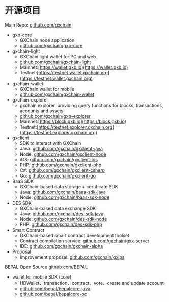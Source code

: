 # 开源项目

Main Repo: [github.com/gxchain](https://github.com/gxchain)

- gxb-core
    - GXChain node application
    - [github.com/gxchain/gxb-core](https://github.com/gxchain/gxb-core)
- gxchain-light
    - GXChain light wallet for PC and web
    - [github.com/gxchain/gxchain-light](https://github.com/gxchain/gxchain-light)
    - Mainnet:[https://wallet.gxb.io](https://wallet.gxb.io)
    - Testnet:[https://testnet.wallet.gxchain.org](https://testnet.wallet.gxchain.org)
- gxchain-wallet
    - GXChain wallet for mobile
    - [github.com/gxchain/gxchain-wallet](https://github.com/gxchain/gxchain-wallet)
- gxchain-explorer
    - gxchain explorer, providing query functions for blocks, transactions, accounts and assets
    - [github.com/gxchain/gxb-explorer](https://github.com/gxchain/gxb-explorer)
    - Mainnet:[https://block.gxb.io](https://block.gxb.io)
    - Testnet:[https://testnet.explorer.gxchain.org](https://testnet.explorer.gxchain.org)
- gxclient
    - SDK to interact with GXChain
    - Java: [github.com/gxchain/gxclient-java](https://github.com/gxchain/gxclient-java)
    - Node: [github.com/gxchain/gxclient-node](https://github.com/gxchain/gxclient-node)
    - iOS: [github.com/gxchain/gxclient-ios](https://github.com/gxchain/gxclient-ios)
    - PHP: [github.com/gxchain/gxclient-php](https://github.com/gxchain/gxclient-php)
    - C#: [github.com/gxchain/gxclient-csharp](https://github.com/gxchain/gxclient-csharp)
    - Go: [github.com/gxchain/gxclient-go](https://github.com/gxchain/gxclient-go)
- BaaS SDK
    - GXChain-based data storage + certificate SDK
    - Java: [github.com/gxchain/baas-sdk-java](https://github.com/gxchain/baas-sdk-java)
    - Node: [github.com/gxchain/baas-sdk-node](https:///github.com/gxchain/baas-sdk-node)
- DES SDK
    - GXChain-based data exchange SDK
    - Java: [github.com/gxchain/des-sdk-java](https://github.com/gxchain/des-sdk-java)
    - Node: [github.com/gxchain/des-sdk-node](https://github.com/gxchain/des-sdk-node)
    - PHP: [github.com/gxchain/des-sdk-php](https://github.com/gxchain/des-sdk-php)
- Smart Contract
    - GXChain-based smart contract development toolset
    - Contract compilation service: [github.com/gxchain/gxx-server](https://github.com/gxchain/gxx-server)
    - IDE: [github.com/gxchain/gxchain-alpha](https://github.com/gxchain/gxchain-alpha)
- Proposal
    - Improvement proposal: [github.com/gxchain/gxips](https://github.com/gxchain/gxips)

BEPAL Open Source [github.com/BEPAL](https://github.com/BEPAL)

- wallet for mobile SDK (core)
    - HDWallet、transaction、contract、vote、create and update account
    - [github.com/bepal/bepalcore-java](https://github.com/BEPAL/bepalcore-java)
    - [github.com/bepal/bepalcore-oc](https://github.com/BEPAL/bepalcore-oc)
